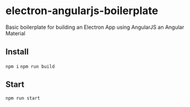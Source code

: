 # electron-angularjs-boilerplate
Basic boilerplate for building an Electron App using AngularJS an Angular Material

## Install
`npm i`
`npm run build`

## Start
`npm run start`
